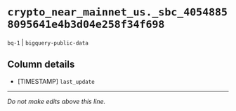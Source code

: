# `crypto_near_mainnet_us._sbc_40548858095641e4b3d04e258f34f698`
`bq-1` | `bigquery-public-data`

## Column details
* [TIMESTAMP] `last_update`

-------------------------------------------------------------------------------
*Do not make edits above this line.*
